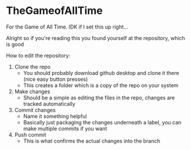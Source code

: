 # TheGameofAllTime
For the Game of All Time. IDK if I set this up right...

Alright so if you're reading this you found yourself at the repository, which is good

How to edit the repository: 
1. Clone the repo
    - You should probably download github desktop and clone it there (nice easy button presses)
    - This creates a folder which is a copy of the repo on your system
2. Make changes
    - Should be a simple as editing the files in the repo, changes are tracked automatically
3. Commit changes
    - Name it something helpful
    - Basically just packaging the changes underneath a label, you can make multiple commits if you want
4. Push commit
    - This is what confirms the actual changes into the branch